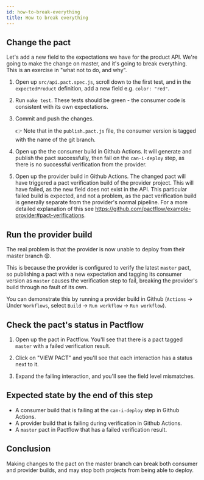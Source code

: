 ```yaml
---
id: how-to-break-everything
title: How to break everything
---
```


## Change the pact

Let's add a new field to the expectations we have for the product API. We're going to make the change on master, and it's going to break everything. This is an exercise in "what not to do, and why".

1. Open up `src/api.pact.spec.js`, scroll down to the first test, and in the `expectedProduct` definition, add a new field e.g. `color: "red"`.

1. Run `make test`. These tests should be green - the consumer code is consistent with its own expectations.

1. Commit and push the changes.

    👉 Note that in the `publish.pact.js` file, the consumer version is tagged with the name of the git branch.

1. Open up the the consumer build in Github Actions. It will generate and publish the pact successfully, then fail on the `can-i-deploy` step, as there is no successful verification from the provider.

1. Open up the provider build in Github Actions. The changed pact will have triggered a pact verification build of the provider project. This will have failed, as the new field does not exist in the API. This particular failed build is expected, and not a problem, as the pact verification build is generally separate from the provider's normal pipeline. For a more detailed explanation of this see https://github.com/pactflow/example-provider#pact-verifications.

## Run the provider build

The real problem is that the provider is now unable to deploy from their master branch 😧.

This is because the provider is configured to verify the latest `master` pact, so publishing a pact with a new expectation and tagging its consumer version as `master` causes the verification step to fail, breaking the provider's build through no fault of its own.

You can demonstrate this by running a provider build in Github (`Actions` -> Under `Workflows`, select `Build` -> `Run workflow` -> `Run workflow`).

## Check the pact's status in Pactflow

1. Open up the pact in Pactflow. You'll see that there is a pact tagged `master` with a failed verification result.

1. Click on "VIEW PACT" and you'll see that each interaction has a status next to it.

1. Expand the failing interaction, and you'll see the field level mismatches.

## Expected state by the end of this step

* A consumer build that is failing at the `can-i-deploy` step in Github Actions.
* A provider build that is failing during verification in Github Actions.
* A `master` pact in Pactflow that has a failed verification result.

## Conclusion

Making changes to the pact on the master branch can break both consumer and provider builds, and may stop both projects from being able to deploy.
